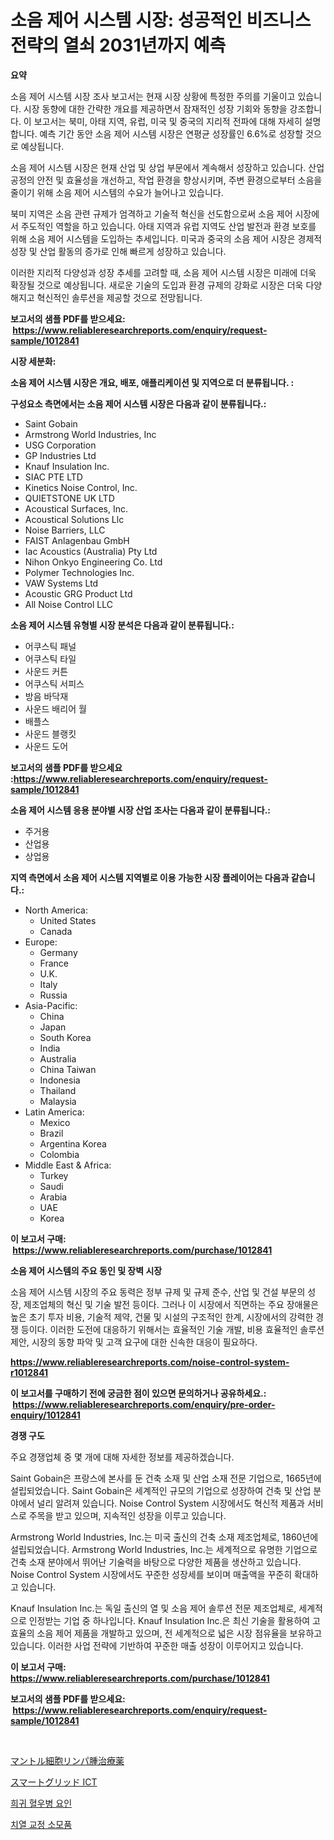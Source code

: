 <p><h1>소음 제어 시스템 시장: 성공적인 비즈니스 전략의 열쇠 2031년까지 예측</h1></p><p><strong>요약</strong></p>
<p><p>소음 제어 시스템 시장 조사 보고서는 현재 시장 상황에 특정한 주의를 기울이고 있습니다. 시장 동향에 대한 간략한 개요를 제공하면서 잠재적인 성장 기회와 동향을 강조합니다. 이 보고서는 북미, 아태 지역, 유럽, 미국 및 중국의 지리적 전파에 대해 자세히 설명합니다. 예측 기간 동안 소음 제어 시스템 시장은 연평균 성장률인 6.6%로 성장할 것으로 예상됩니다.</p><p>소음 제어 시스템 시장은 현재 산업 및 상업 부문에서 계속해서 성장하고 있습니다. 산업 공정의 안전 및 효율성을 개선하고, 작업 환경을 향상시키며, 주변 환경으로부터 소음을 줄이기 위해 소음 제어 시스템의 수요가 늘어나고 있습니다.</p><p>북미 지역은 소음 관련 규제가 엄격하고 기술적 혁신을 선도함으로써 소음 제어 시장에서 주도적인 역할을 하고 있습니다. 아태 지역과 유럽 지역도 산업 발전과 환경 보호를 위해 소음 제어 시스템을 도입하는 추세입니다. 미국과 중국의 소음 제어 시장은 경제적 성장 및 산업 활동의 증가로 인해 빠르게 성장하고 있습니다.</p><p>이러한 지리적 다양성과 성장 추세를 고려할 때, 소음 제어 시스템 시장은 미래에 더욱 확장될 것으로 예상됩니다. 새로운 기술의 도입과 환경 규제의 강화로 시장은 더욱 다양해지고 혁신적인 솔루션을 제공할 것으로 전망됩니다.</p></p>
<p><strong>보고서의 샘플 PDF를 받으세요: &nbsp;<a href="https://www.reliableresearchreports.com/enquiry/request-sample/1012841">https://www.reliableresearchreports.com/enquiry/request-sample/1012841</a></strong></p>
<p><strong>시장 세분화:</strong></p>
<p><strong> 소음 제어 시스템 시장은 개요, 배포, 애플리케이션 및 지역으로 더 분류됩니다. :</strong></p>
<p><strong>구성요소 측면에서는 소음 제어 시스템 시장은 다음과 같이 분류됩니다.:</strong></p>
<p><ul><li>Saint Gobain</li><li>Armstrong World Industries, Inc</li><li>USG Corporation</li><li>GP Industries Ltd</li><li>Knauf Insulation Inc.</li><li>SIAC PTE LTD</li><li>Kinetics Noise Control, Inc.</li><li>QUIETSTONE UK LTD</li><li>Acoustical Surfaces, Inc.</li><li>Acoustical Solutions Llc</li><li>Noise Barriers, LLC</li><li>FAIST Anlagenbau GmbH</li><li>Iac Acoustics (Australia) Pty Ltd</li><li>Nihon Onkyo Engineering Co. Ltd</li><li>Polymer Technologies Inc.</li><li>VAW Systems Ltd</li><li>Acoustic GRG Product Ltd</li><li>All Noise Control LLC</li></ul></p>
<p><strong> 소음 제어 시스템 유형별 시장 분석은 다음과 같이 분류됩니다.:</strong></p>
<p><ul><li>어쿠스틱 패널</li><li>어쿠스틱 타일</li><li>사운드 커튼</li><li>어쿠스틱 서피스</li><li>방음 바닥재</li><li>사운드 배리어 월</li><li>배플스</li><li>사운드 블랭킷</li><li>사운드 도어</li></ul></p>
<p><strong>보고서의 샘플 PDF를 받으세요 :<a href="https://www.reliableresearchreports.com/enquiry/request-sample/1012841">https://www.reliableresearchreports.com/enquiry/request-sample/1012841</a></strong></p>
<p><strong> 소음 제어 시스템 응용 분야별 시장 산업 조사는 다음과 같이 분류됩니다.:</strong></p>
<p><ul><li>주거용</li><li>산업용</li><li>상업용</li></ul></p>
<p><strong>지역 측면에서 소음 제어 시스템 지역별로 이용 가능한 시장 플레이어는 다음과 같습니다.:</strong></p>
<p><ul>
    <li>
        North America:
        <ul>
            <li>United States</li>
            <li>Canada</li>
        </ul>
    </li>
    <li>
        Europe:
        <ul>
            <li>Germany</li>
            <li>France</li>
            <li>U.K.</li>
            <li>Italy</li>
            <li>Russia</li>
        </ul>
    </li>
    <li>
        Asia-Pacific:
        <ul>
            <li>China</li>
            <li>Japan</li>
            <li>South Korea</li>
            <li>India</li>
            <li>Australia</li>
            <li>China Taiwan</li>
            <li>Indonesia</li>
            <li>Thailand</li>
            <li>Malaysia</li>
        </ul>
    </li>
    <li>
        Latin America:
        <ul>
            <li>Mexico</li>
            <li>Brazil</li>
            <li>Argentina Korea</li>
            <li>Colombia</li>
        </ul>
    </li>
    <li>
        Middle East & Africa:
        <ul>
            <li>Turkey</li>
            <li>Saudi</li>
            <li>Arabia</li>
            <li>UAE</li>
            <li>Korea</li>
        </ul>
    </li>
    </ul></p>
<p><strong>이 보고서 구매: &nbsp;<a href="https://www.reliableresearchreports.com/purchase/1012841">https://www.reliableresearchreports.com/purchase/1012841</a></strong></p>
<p><strong>소음 제어 시스템의 주요 동인 및 장벽 시장</strong></p>
<p><p>소음 제어 시스템 시장의 주요 동력은 정부 규제 및 규제 준수, 산업 및 건설 부문의 성장, 제조업체의 혁신 및 기술 발전 등이다. 그러나 이 시장에서 직면하는 주요 장애물은 높은 초기 투자 비용, 기술적 제약, 건물 및 시설의 구조적인 한계, 시장에서의 강력한 경쟁 등이다. 이러한 도전에 대응하기 위해서는 효율적인 기술 개발, 비용 효율적인 솔루션 제안, 시장의 동향 파악 및 고객 요구에 대한 신속한 대응이 필요하다.</p></p>
<p><strong><a href="https://www.reliableresearchreports.com/noise-control-system-r1012841">https://www.reliableresearchreports.com/noise-control-system-r1012841</a></strong></p>
<p><strong>이 보고서를 구매하기 전에 궁금한 점이 있으면 문의하거나 공유하세요.: &nbsp;<a href="https://www.reliableresearchreports.com/enquiry/pre-order-enquiry/1012841">https://www.reliableresearchreports.com/enquiry/pre-order-enquiry/1012841</a></strong></p>
<p><strong>경쟁 구도</strong></p>
<p><p>주요 경쟁업체 중 몇 개에 대해 자세한 정보를 제공하겠습니다.</p><p>Saint Gobain은 프랑스에 본사를 둔 건축 소재 및 산업 소재 전문 기업으로, 1665년에 설립되었습니다. Saint Gobain은 세계적인 규모의 기업으로 성장하여 건축 및 산업 분야에서 널리 알려져 있습니다. Noise Control System 시장에서도 혁신적 제품과 서비스로 주목을 받고 있으며, 지속적인 성장을 이루고 있습니다.</p><p>Armstrong World Industries, Inc.는 미국 출신의 건축 소재 제조업체로, 1860년에 설립되었습니다. Armstrong World Industries, Inc.는 세계적으로 유명한 기업으로 건축 소재 분야에서 뛰어난 기술력을 바탕으로 다양한 제품을 생산하고 있습니다. Noise Control System 시장에서도 꾸준한 성장세를 보이며 매출액을 꾸준히 확대하고 있습니다.</p><p>Knauf Insulation Inc.는 독일 출신의 열 및 소음 제어 솔루션 전문 제조업체로, 세계적으로 인정받는 기업 중 하나입니다. Knauf Insulation Inc.은 최신 기술을 활용하여 고효율의 소음 제어 제품을 개발하고 있으며, 전 세계적으로 넓은 시장 점유율을 보유하고 있습니다. 이러한 사업 전략에 기반하여 꾸준한 매출 성장이 이루어지고 있습니다.</p></p>
<p><strong>이 보고서 구매: &nbsp; <a href="https://www.reliableresearchreports.com/purchase/1012841">https://www.reliableresearchreports.com/purchase/1012841</a></strong></p>
<p><strong>보고서의 샘플 PDF를 받으세요: &nbsp;<a href="https://www.reliableresearchreports.com/enquiry/request-sample/1012841">https://www.reliableresearchreports.com/enquiry/request-sample/1012841</a></strong><strong></strong></p>
<p>&nbsp;</p>
<p><p><a href="https://medium.com/@twiladurgan2023/%E3%83%9E%E3%83%B3%E3%83%88%E3%83%AB%E7%B4%B0%E8%83%9E%E3%83%AA%E3%83%B3%E3%83%91%E8%85%AB%E6%B2%BB%E7%99%82%E8%96%AC%E5%B8%82%E5%A0%B4%E3%81%AE%E3%83%A1%E3%83%88%E3%83%AA%E3%82%AF%E3%82%B9%E3%81%AE%E8%A7%A3%E8%AA%AD-%E5%B8%82%E5%A0%B4%E3%82%B7%E3%82%A7%E3%82%A2-%E3%83%88%E3%83%AC%E3%83%B3%E3%83%89-%E6%88%90%E9%95%B7%E3%83%91%E3%82%BF%E3%83%BC%E3%83%B3-2463d2710dbd">マントル細胞リンパ腫治療薬</a></p><p><a href="https://medium.com/@stevenhuson95/%E3%82%B9%E3%83%9E%E3%83%BC%E3%83%88%E3%82%B0%E3%83%AA%E3%83%83%E3%83%89ict%E5%B8%82%E5%A0%B4%E3%81%AE%E3%83%A1%E3%83%88%E3%83%AA%E3%82%AF%E3%82%B9%E3%81%AE%E5%BE%A9%E5%8F%B7%E5%8C%96-%E5%B8%82%E5%A0%B4%E3%82%B7%E3%82%A7%E3%82%A2-%E3%83%88%E3%83%AC%E3%83%B3%E3%83%89-%E6%88%90%E9%95%B7%E3%83%91%E3%82%BF%E3%83%BC%E3%83%B3-875cf3f9d2d4">スマートグリッド ICT</a></p><p><a href="https://medium.com/@abelusikowski95672023/%ED%9D%AC%EA%B7%80-%ED%98%88%EC%9A%B0%EB%B3%91-%EC%9A%94%EC%86%8C-%EC%8B%9C%EC%9E%A5-%EC%9C%A0%ED%98%95-%EC%9D%91%EC%9A%A9-%EB%B0%8F-%EC%A7%80%EB%A6%AC%EC%97%90-%EB%8C%80%ED%95%9C-%ED%8F%AC%EA%B4%84%EC%A0%81-%ED%8F%89%EA%B0%80-ebda77f128f1">희귀 혈우병 요인</a></p><p><a href="https://medium.com/@marchall15/%EC%B9%98%EA%B3%BC%EC%9A%A9-%EC%86%8C%EB%AA%A8%ED%92%88-%EC%8B%9C%EC%9E%A5-%EB%B6%84%EC%84%9D-%EA%B7%B8%EC%9D%98-cagr-%EC%8B%9C%EC%9E%A5-%EC%84%B8%EB%B6%84%ED%99%94-%EB%B0%8F-%EC%84%B8%EA%B3%84-%EC%82%B0%EC%97%85-%EA%B0%9C%EC%9A%94-ebb868235eda">치열 교정 소모품</a></p></p>